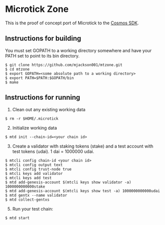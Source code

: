 # Microtick Zone

This is the proof of concept port of Microtick to the [Cosmos SDK](https://github.com/cosmos/cosmos-sdk).

## Instructions for building

You must set GOPATH to a working directory somewhere and have your PATH set to point to its bin directory.

```
$ git clone https://github.com/mjackson001/mtzone.git
$ cd mtzone
$ export GOPATH=<some absolute path to a working directory>
$ export PATH=$PATH:$GOPATH/bin
$ make
```

## Instructions for running

1. Clean out any existing working data
```
$ rm -r $HOME/.microtick
```

2. Initialize working data
```
$ mtd init --chain-id=<your chain id>
```

3. Create a validator with staking tokens (stake) and a test account with test tokens (udai).  1 dai = 1000000 udai.
```
$ mtcli config chain-id <your chain id>
$ mtcli config output text
$ mtcli config trust-node true
$ mtcli keys add validator
$ mtcli keys add test
$ mtd add-genesis-account $(mtcli keys show validator -a) 1000000000000stake
$ mtd add-genesis-account $(mtcli keys show test -a) 1000000000000udai
$ mtd gentx --name validator
$ mtd collect-gentxs
```

5. Run your test chain:
```
$ mtd start
```
